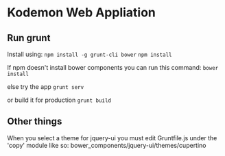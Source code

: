 Kodemon Web Appliation
======================

Run grunt
---------

Install using: 
`npm install -g grunt-cli bower`
`npm install`

If npm doesn't install bower components you can run this command:
`bower install`

else try the app
`grunt serv`

or build it for production
`grunt build`



Other things
------------

When you select a theme for jquery-ui you must edit Gruntfile.js under the 'copy' module
like so: bower_components/jquery-ui/themes/cupertino